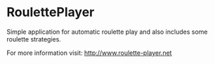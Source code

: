 # RoulettePlayer

Simple application for automatic roulette play and also includes some roulette strategies.

For more information visit: http://www.roulette-player.net
